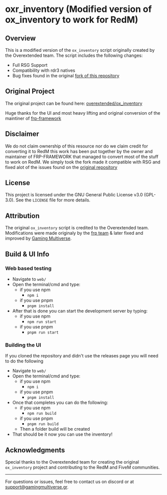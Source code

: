 # oxr_inventory (Modified version of ox_inventory to work for RedM)

## Overview
This is a modified version of the `ox_inventory` script originally created by the Overextended team. The script includes the following changes:

- Full RSG Support
- Compatibility with rdr3 natives
- Bug fixes found in the original [fork of this repository](https://github.com/Faroeste-Roleplay/ox_inventory)

## Original Project
The original project can be found here: [overextended/ox_inventory](https://github.com/overextended/ox_inventory)

Huge thanks for the UI and most heavy lifting and original conversion of the maintiner of [frp-framework](https://github.com/Faroeste-Roleplay)

## Disclaimer
We do not claim ownership of this resource nor do we claim credit for converting it to RedM this work has been put together
by the owner and maintainer of FRP-FRAMEWORK that managed to convert most of the stuff to work on RedM. We simply took the fork made it
compatible with RSG and fixed alot of the issues found on the [original repository](https://github.com/Faroeste-Roleplay/ox_inventory)

## License
This project is licensed under the GNU General Public License v3.0 (GPL-3.0). See the `LICENSE` file for more details.

## Attribution
The original `ox_inventory` script is credited to the Overextended team.
Modifications were made originaly by the [frp team](https://discord.gg/uVDf5kGbB8) & later fixed and improved by [Gaming Multiverse](https://github.com/gaming-multiverse).

## Build & UI Info

### Web based testing
- Navigate to `web/`
- Open the terminal/cmd and type:
    - if you use npm
        - `npm i`
    - if you use pnpm
        - `pnpm install`
- After that is done you can start the development server by typing:
    - if you use npm
        - `npm run start`
    - if you use pnpm
        - `pnpm run start`

### Building the UI
If you cloned the repository and didn't use the releases page you will need to do the following
- Navigate to `web/`
- Open the terminal/cmd and type:
    - if you use npm
        - `npm i`
    - if you use pnpm
        - `pnpm install`
- Once that completes you can do the following:
    - if you use npm
        - `npm run build`
    - if you use pnpm
        - `pnpm run build`
    - Then a folder build will be created
- That should be it now you can use the inventory!

## Acknowledgments
Special thanks to the Overextended team for creating the original `ox_inventory` project and contributing to the RedM and FiveM communities.

---
For questions or issues, feel free to contact us on discord or at support@gamingmultiverse.gr.

